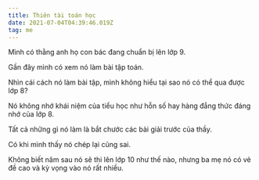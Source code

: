 ```yaml
---
title: Thiên tài toán học
date: 2021-07-04T04:39:46.019Z
tag: me
---
```

Mình có thằng anh họ con bác đang chuẩn bị lên lớp 9.

Gần đây mình có xem nó làm bài tập toán.

Nhìn cái cách nó làm bài tập, mình không hiểu tại sao nó có thể qua được lớp 8?

Nó không nhớ khái niệm của tiểu học như hỗn số hay hàng đẳng thức đáng nhớ của lớp 8.

Tất cả những gì nó làm là bắt chước các bài giải trước của thầy.

Có khi mình thấy nó chép lại cũng sai.

Không biết năm sau nó sẽ thi lên lớp 10 như thế nào, nhưng ba mẹ nó có vẻ đề cao và kỳ vọng vào nó rất nhiều.